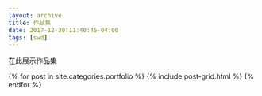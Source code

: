```yaml
---
layout: archive
title: 作品集
date: 2017-12-30T11:40:45-04:00
tags: [swd]
---
```


在此展示作品集

<div class="tiles">
{% for post in site.categories.portfolio %}
  {% include post-grid.html %}
{% endfor %}
</div><!-- /.tiles 把所有categories 有 portfolio 的列出來-->

